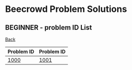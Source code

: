 # Beecrowd Problem Solutions

## BEGINNER - problem ID List

[Back](./..)

| Problem ID | Problem ID |
| -- | -- |
| [1000](./solutions/1000.md) | [1001](./solutions/1001.md) |
